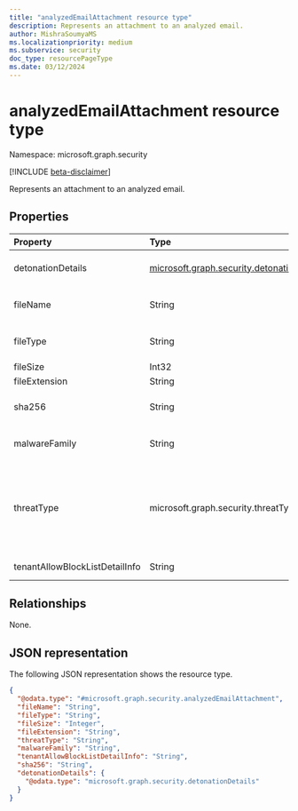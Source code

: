 ```yaml
---
title: "analyzedEmailAttachment resource type"
description: Represents an attachment to an analyzed email.
author: MishraSoumyaMS
ms.localizationpriority: medium
ms.subservice: security
doc_type: resourcePageType
ms.date: 03/12/2024
---
```


# analyzedEmailAttachment resource type

Namespace: microsoft.graph.security

[!INCLUDE [beta-disclaimer](../../includes/beta-disclaimer.md)]

Represents an attachment to an analyzed email.

## Properties
|Property|Type|Description|
|:---|:---|:---|
|detonationDetails|[microsoft.graph.security.detonationDetails](../resources/security-detonationdetails.md)|The detonation details of the attachment.|
|fileName|String|The name of the attachment in the email.|
|fileType|String|The type of the attachment in the email.|
|fileSize|Int32|Size of the file|
|fileExtension|String|Extension of the file|
|sha256|String|The SHA256 file hash of the attachment.|
|malwareFamily|String|The threat name associated with the threat type.|
|threatType|microsoft.graph.security.threatType|The threat type associated with the attachment. The possible values are: `unknown`, `spam`, `malware`, `phishing`, `none`, `unknownFutureValue`.|
|tenantAllowBlockListDetailInfo|String|**TODO: Add Description**|

## Relationships
None.

## JSON representation
The following JSON representation shows the resource type.
<!-- {
  "blockType": "resource",
  "@odata.type": "microsoft.graph.security.analyzedEmailAttachment"
}
-->
``` json
{
  "@odata.type": "#microsoft.graph.security.analyzedEmailAttachment",
  "fileName": "String",
  "fileType": "String",
  "fileSize": "Integer",
  "fileExtension": "String",
  "threatType": "String",
  "malwareFamily": "String",
  "tenantAllowBlockListDetailInfo": "String",
  "sha256": "String",
  "detonationDetails": {
    "@odata.type": "microsoft.graph.security.detonationDetails"
  }
}
```


